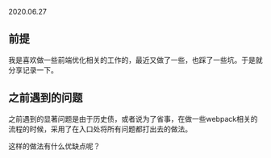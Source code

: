 2020.06.27

## 前提


我是喜欢做一些前端优化相关的工作的，最近又做了一些，也踩了一些坑。于是就分享记录一下。

## 之前遇到的问题

之前遇到的显著问题是由于历史债，或者说为了省事，在做一些webpack相关的流程的时候，采用了在入口处将所有问题都打出去的做法。

这样的做法有什么优缺点呢？

